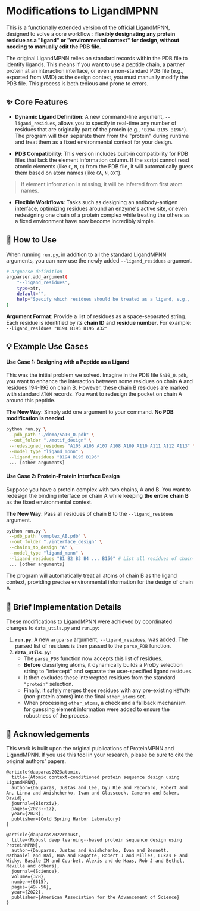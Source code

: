 <!--
 * @Author:  Kanbe 
 * @Date: 2025-08-22 23:52:50
 * @LastEditors:  Kanbe 
 * @LastEditTime: 2025-08-23 00:16:57
 * @FilePath: /undefined/home/hungn/Desktop/Task/2025iDEC/3C/PockDesign/PKG/generate/LigandMPNN/README.md
 * @Description: 
-->
# Modifications to LigandMPNN

This is a functionally extended version of the official LigandMPNN, designed to solve a core workflow : **flexibly designating any protein residue as a "ligand" or "environmental context" for design, without needing to manually edit the PDB file.**

The original LigandMPNN relies on standard records within the PDB file to identify ligands. This means if you want to use a peptide chain, a partner protein at an interaction interface, or even a non-standard PDB file (e.g., exported from VMD) as the design context, you must manually modify the PDB file. This process is both tedious and prone to errors.

## ✨ Core Features

*   **Dynamic Ligand Definition**: A new command-line argument, `--ligand_residues`, allows you to specify in real-time any number of residues that are originally part of the protein (e.g., `"B194 B195 B196"`). The program will then separate them from the "protein" during runtime and treat them as a fixed environmental context for your design.

*   **PDB Compatibility**: This version includes built-in compatibility for PDB files that lack the element information column. If the script cannot read atomic elements (like `C`, `N`, `O`) from the PDB file, it will automatically guess them based on atom names (like `CA`, `N`, `OXT`).
  
> If element information is missing, it will be inferred from first atom names.

*   **Flexible Workflows**: Tasks such as designing an antibody-antigen interface, optimizing residues around an enzyme's active site, or even redesigning one chain of a protein complex while treating the others as a fixed environment have now become incredibly simple.

## 🚀 How to Use

When running `run.py`, in addition to all the standard LigandMPNN arguments, you can now use the newly added `--ligand_residues` argument.

```bash
# argparse definition
argparser.add_argument(
    "--ligand_residues",
    type=str,
    default="",
    help="Specify which residues should be treated as a ligand, e.g., 'B194 B195 B196'. These will be excluded from the protein and treated as context atoms."
)
```

**Argument Format**:
Provide a list of residues as a space-separated string. Each residue is identified by its **chain ID** and **residue number**.
For example: `--ligand_residues "B194 B195 B196 A32"`

## 💡 Example Use Cases

#### Use Case 1: Designing with a Peptide as a Ligand

This was the initial problem we solved. Imagine in the PDB file `5a10_0.pdb`, you want to enhance the interaction between some residues on chain A and residues 194-196 on chain B. However, these chain B residues are marked with standard `ATOM` records. You want to redesign the pocket on chain A around this peptide.

**The New Way**:
Simply add one argument to your command. **No PDB modification is needed.**

```bash
python run.py \
 --pdb_path "./demo/5a10_0.pdb" \
 --out_folder "./motif_design" \
 --redesigned_residues "A105 A106 A107 A108 A109 A110 A111 A112 A113" \
 --model_type "ligand_mpnn" \
 --ligand_residues "B194 B195 B196"
 ... [other arguments]
```

#### Use Case 2: Protein-Protein Interface Design

Suppose you have a protein complex with two chains, A and B. You want to redesign the binding interface on chain A while keeping **the entire chain B** as the fixed environmental context.

**The New Way**:
Pass all residues of chain B to the `--ligand_residues` argument.

```bash
python run.py \
 --pdb_path "complex_AB.pdb" \
 --out_folder "./interface_design" \
 --chains_to_design "A" \
 --model_type "ligand_mpnn" \
 --ligand_residues "B1 B2 B3 B4 ... B150" # List all residues of chain B
 ... [other arguments]
```
The program will automatically treat all atoms of chain B as the ligand context, providing precise environmental information for the design of chain A.

## 🔧 Brief Implementation Details

These modifications to LigandMPNN were achieved by coordinated changes to `data_utils.py` and `run.py`:
1.  **`run.py`**: A new `argparse` argument, `--ligand_residues`, was added. The parsed list of residues is then passed to the `parse_PDB` function.
2.  **`data_utils.py`**:
    *   The `parse_PDB` function now accepts this list of residues.
    *   **Before** classifying atoms, it dynamically builds a ProDy selection string to "intercept" and separate the user-specified ligand residues.
    *   It then excludes these intercepted residues from the standard `"protein"` selection.
    *   Finally, it safely merges these residues with any pre-existing `HETATM` (non-protein atoms) into the final `other_atoms` set.
    *   When processing `other_atoms`, a check and a fallback mechanism for guessing element information were added to ensure the robustness of the process.

## 🙏 Acknowledgements

This work is built upon the original publications of ProteinMPNN and LigandMPNN. If you use this tool in your research, please be sure to cite the original authors' papers.

```
@article{dauparas2023atomic,
  title={Atomic context-conditioned protein sequence design using LigandMPNN},
  author={Dauparas, Justas and Lee, Gyu Rie and Pecoraro, Robert and An, Linna and Anishchenko, Ivan and Glasscock, Cameron and Baker, David},
  journal={Biorxiv},
  pages={2023--12},
  year={2023},
  publisher={Cold Spring Harbor Laboratory}
}

@article{dauparas2022robust,
  title={Robust deep learning--based protein sequence design using ProteinMPNN},
  author={Dauparas, Justas and Anishchenko, Ivan and Bennett, Nathaniel and Bai, Hua and Ragotte, Robert J and Milles, Lukas F and Wicky, Basile IM and Courbet, Alexis and de Haas, Rob J and Bethel, Neville and others},
  journal={Science},
  volume={378},
  number={6615},  
  pages={49--56},
  year={2022},
  publisher={American Association for the Advancement of Science}
}
```